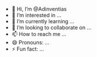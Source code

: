 - 👋 Hi, I’m @Adinventias
- 👀 I’m interested in ...
- 🌱 I’m currently learning ...
- 💞️ I’m looking to collaborate on ...
- 📫 How to reach me ...
- 😄 Pronouns: ...
- ⚡ Fun fact: ...

<!---
Adinventias/Adinventias is a ✨ special ✨ repository because its `README.md` (this file) appears on your GitHub profile.
You can click the Preview link to take a look at your changes.
--->
